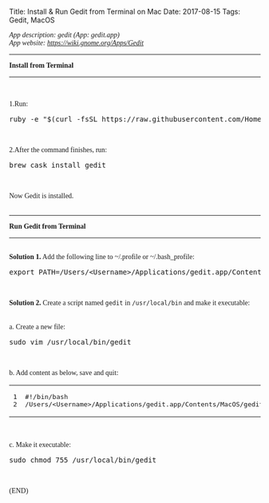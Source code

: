 Title: Install & Run Gedit from Terminal on Mac
Date: 2017-08-15
Tags: Gedit, MacOS

<div><font face="Times New Roman"><p><em>App description: gedit (App: gedit.app)</em>   <br />
<em>App website: <a href="https://wiki.gnome.org/Apps/Gedit">https://wiki.gnome.org/Apps/Gedit</a></em>     </p>
<hr />
<p><strong>Install from Terminal</strong></p>
<hr />
<p><br>  <br />
1.Run:    </p>
<div class="highlight"><pre><span></span><span class="nt">ruby</span> <span class="nt">-e</span> <span class="s2">&quot;$(curl -fsSL https://raw.githubusercontent.com/Homebrew/install/master/install)&quot;</span> <span class="o">&lt;</span> <span class="o">/</span><span class="nt">dev</span><span class="o">/</span><span class="nt">null</span> <span class="nt">2</span><span class="o">&gt;</span> <span class="o">/</span><span class="nt">dev</span><span class="o">/</span><span class="nt">null</span> <span class="o">;</span> <span class="nt">brew</span> <span class="nt">install</span> <span class="nt">caskroom</span><span class="o">/</span><span class="nt">cask</span><span class="o">/</span><span class="nt">brew-cask</span> <span class="nt">2</span><span class="o">&gt;</span> <span class="o">/</span><span class="nt">dev</span><span class="o">/</span><span class="nt">null</span>
</pre></div>


<p><br>  <br />
2.After the command finishes, run:    </p>
<div class="highlight"><pre><span></span>brew cask install gedit
</pre></div>


<p><br>  <br />
Now Gedit is installed.   <br />
<br>    </p>
<hr />
<p><strong>Run Gedit from Terminal</strong></p>
<hr />
<p><br>
<strong>Solution 1.</strong> Add the following line to ~/.profile or ~/.bash_profile:    </p>
<div class="highlight"><pre><span></span><span class="x">export PATH=/Users/&lt;Username&gt;/Applications/gedit.app/Contents/MacOS/gedit:</span><span class="p">$</span><span class="nv">PATH</span><span class="x"></span>
</pre></div>


<p><br>  <br />
<strong>Solution 2.</strong> Create a script named <code>gedit</code> in <code>/usr/local/bin</code> and make it executable:  <br />
<br> <br />
a. Create a new file:     </p>
<div class="highlight"><pre><span></span>sudo vim /usr/local/bin/gedit
</pre></div>


<p><br>  <br />
b. Add content as below, save and quit:    </p>
<table class="highlighttable"><tr><td class="linenos"><div class="linenodiv"><pre>1
2</pre></div></td><td class="code"><div class="highlight"><pre><span></span><span class="ch">#!/bin/bash    </span>
/Users/&lt;Username&gt;/Applications/gedit.app/Contents/MacOS/gedit    
</pre></div>
</td></tr></table>

<p><br>  <br />
c. Make it executable:    </p>
<div class="highlight"><pre><span></span>sudo chmod 755 /usr/local/bin/gedit
</pre></div>


<p><br>
<br>
(END)</p></font></div>